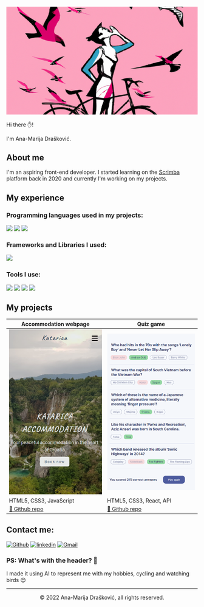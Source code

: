 ![Header](header_img.png)

Hi there ✋!

I'm Ana-Marija Drašković.

## About me

I'm an aspiring front-end developer. I started learning on the [Scrimba](https://scrimba.com/learn/frontend) platform back in 2020 and currently I'm working on my projects.

## My experience

### Programming languages used in my projects:
<p>
    <img src="https://img.shields.io/badge/HTML5-E34F26?style=for-the-badge&logo=html5&logoColor=white" />
    <img src="https://img.shields.io/badge/CSS3-1572B6?style=for-the-badge&logo=css3&logoColor=white" />
    <img src="https://img.shields.io/badge/JavaScript-323330?style=for-the-badge&logo=javascript&logoColor=F7DF1E" />
</p>

### Frameworks and Libraries I used:
<p>
    <img src="https://img.shields.io/badge/React-20232A?style=for-the-badge&logo=react&logoColor=61DAFB" />
</p>

### Tools I use:
<p>
    <img src="https://img.shields.io/badge/Visual_Studio_Code-0078D4?style=for-the-badge&logo=visual%20studio%20code&logoColor=white" />
    <img src="https://img.shields.io/badge/firebase-ffca28?style=for-the-badge&logo=firebase&logoColor=black">
    <img src="https://img.shields.io/badge/Git-333333?style=for-the-badge&logo=git&logoColor=orange">
    <img src="https://img.shields.io/badge/Figma-F24E1E?style=for-the-badge&logo=figma&logoColor=white">
</p>

## My projects

Accommodation webpage | Quiz game
------------ | ------------
[<img width="282" src=./katarica.png>](https://katarica-apartmani.web.app/) | [<img width="282" src=./quizzical.png>](https://quizzical-3fb03.web.app )
HTML5, CSS3, JavaScript | HTML5, CSS3, React, API
[📖 Github repo](https://github.com/anamarijadraskovic/katarica_apartmani_draft) | [📖 Github repo](https://github.com/anamarijadraskovic/quizz)

## Contact me:
[<img alt="Github" src="https://img.shields.io/badge/GitHub-%2312100E.svg?&style=for-the-badge&logo=Github&logoColor=white" />](https://github.com/anamarijadraskovic) [<img alt="linkedin" src="https://img.shields.io/badge/linkedin-%230077B5.svg?&style=for-the-badge&logo=linkedin&logoColor=white" />](https://www.linkedin.com/in/ana-marija-dra%C5%A1kovi%C4%87-0852991b9/)
[<img alt="Gmail" src="https://img.shields.io/badge/Gmail-D14836?style=for-the-badge&logo=gmail&logoColor=white" />](mailto:ana.marija.draskovic007@gmail.com)

### PS: What's with the header? 🤔
I made it using AI to represent me with my hobbies, cycling and watching birds 😊

- - - 

<p align="center">
© 2022 Ana-Marija Drašković, all rights reserved.

</p>


